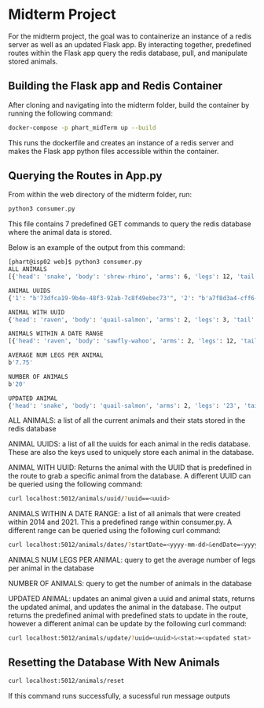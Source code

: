 # Midterm Project

For the midterm project, the goal was to containerize an instance of a redis server as well as an updated Flask app. By interacting together, predefined routes within the Flask app query the redis database, pull, and manipulate stored animals.   

## Building the Flask app and Redis Container

After cloning and navigating into the midterm folder, build the container by running the following command:

```bash
docker-compose -p phart_midTerm up --build
```

This runs the dockerfile and creates an instance of a redis server and makes the Flask app python files accessible within the container.

## Querying the Routes in App.py

From within the web directory of the midterm folder, run:

```bash
python3 consumer.py 
```

This file contains 7 predefined GET commands to query the redis database where the animal data is stored.

Below is an example of the output from this command:


```bash
[phart@isp02 web]$ python3 consumer.py
ALL ANIMALS
[{'head': 'snake', 'body': 'shrew-rhino', 'arms': 6, 'legs': 12, 'tail': 18, 'created_on': '2001-01-29'}, {'head': 'bull', 'body': 'moray-gator', 'arms': 4, 'legs': 6, 'tail': 10, 'created_on': '2008-12-14'}, {'head': 'raven', 'body': 'sawfly-wahoo', 'arms': 2, 'legs': 12, 'tail': 14, 'created_on': '2014-12-29'}, {'head': 'lion', 'body': 'husky-oryx', 'arms': 6, 'legs': 3, 'tail': 9, 'created_on': '2015-08-11'}, {'head': 'raven', 'body': 'jackal-fawn', 'arms': 8, 'legs': 12, 'tail': 20, 'created_on': '2016-10-24'}, {'head': 'bunny', 'body': 'drum-quail', 'arms': 4, 'legs': 6, 'tail': 10, 'created_on': '2006-05-06'}, {'head': 'snake', 'body': 'yak-bass', 'arms': 6, 'legs': 3, 'tail': 9, 'created_on': '2014-11-14'}, {'head': 'bull', 'body': 'coyote-man', 'arms': 4, 'legs': 9, 'tail': 13, 'created_on': '2018-05-24'}, {'head': 'raven', 'body': 'quail-salmon', 'arms': 2, 'legs': 3, 'tail': 5, 'created_on': '2014-05-22'}, {'head': 'lion', 'body': 'stag-cougar', 'arms': 6, 'legs': 3, 'tail': 9, 'created_on': '2016-05-20'}, {'head': 'snake', 'body': 'gannet-snake', 'arms': 8, 'legs': 3, 'tail': 11, 'created_on': '2012-01-23'}, {'head': 'lion', 'body': 'pony-gannet', 'arms': 6, 'legs': 9, 'tail': 15, 'created_on': '2008-09-20'}, {'head': 'snake', 'body': 'pig-poodle', 'arms': 6, 'legs': 12, 'tail': 18, 'created_on': '2010-08-29'}, {'head': 'lion', 'body': 'tapir-deer', 'arms': 2, 'legs': 9, 'tail': 11, 'created_on': '2007-12-01'}, {'head': 'lion', 'body': 'horse-moth', 'arms': 8, 'legs': 9, 'tail': 17, 'created_on': '2005-08-30'}, {'head': 'lion', 'body': 'gnat-louse', 'arms': 6, 'legs': 3, 'tail': 9, 'created_on': '2020-11-21'}, {'head': 'bunny', 'body': 'mantis-bison', 'arms': 10, 'legs': 3, 'tail': 13, 'created_on': '2007-05-23'}, {'head': 'raven', 'body': 'mako-prawn', 'arms': 8, 'legs': 6, 'tail': 14, 'created_on': '2018-07-22'}, {'head': 'bull', 'body': 'jackal-mako', 'arms': 4, 'legs': 3, 'tail': 7, 'created_on': '2008-05-26'}, {'head': 'lion', 'body': 'mullet-mammal', 'arms': 4, 'legs': 9, 'tail': 13, 'created_on': '2008-09-07'}]

ANIMAL UUIDS
{'1': "b'73dfca19-9b4e-48f3-92ab-7c8f49ebec73'", '2': "b'a7f8d3a4-cff6-409c-b33c-907c11b7d3a9'", '3': "b'73c5fb88-b454-4c58-941c-d7b16a72b4ae'", '4': "b'e63b0700-4bd6-4712-83fd-c6a94aa7fc7d'", '5': "b'148d12cb-1f34-4d83-96e2-d19293861f3a'", '6': "b'13a29310-4136-4023-b52b-4dd408e25ee1'", '7': "b'8debbe4d-855a-4063-933a-d2cd4c024fbb'", '8': "b'd25edbd4-2b64-4d63-b42a-d075557fdc58'", '9': "b'130bb2f6-558b-44b1-afed-c7f4adbddb27'", '10': "b'c84b37a7-c559-439a-8e2e-a9e66c137a05'", '11': "b'15a73c37-ef17-46ad-afa0-18f11a2c3e1b'", '12': "b'fae8949f-0627-432b-af5e-18d3efcf2134'", '13': "b'21db2357-5cb8-4b54-9447-2599afad846a'", '14': "b'24e11ad1-81be-4fe2-a088-db08d3adbb2c'", '15': "b'753f25c9-614d-4d06-b9cb-c2100860e314'", '16': "b'875f7a20-e96a-4573-ab14-f96aa84218cf'", '17': "b'3651721b-2fe5-49b8-b632-2db1d7dfe180'", '18': "b'f6a0f814-a395-4547-9c8e-c6f6c4df6829'", '19': "b'0e4099cf-968d-411a-886d-f28d6744eb0a'", '20': "b'cde73d23-d6d1-4b27-a373-f269ab032939'"}

ANIMAL WITH UUID
{'head': 'raven', 'body': 'quail-salmon', 'arms': 2, 'legs': 3, 'tail': 5, 'created_on': '2014-05-22'}

ANIMALS WITHIN A DATE RANGE
[{'head': 'raven', 'body': 'sawfly-wahoo', 'arms': 2, 'legs': 12, 'tail': 14, 'created_on': '2014-12-29'}, {'head': 'lion', 'body': 'husky-oryx', 'arms': 6, 'legs': 3, 'tail': 9, 'created_on': '2015-08-11'}, {'head': 'raven', 'body': 'jackal-fawn', 'arms': 8, 'legs': 12, 'tail': 20, 'created_on': '2016-10-24'}, {'head': 'snake', 'body': 'yak-bass', 'arms': 6, 'legs': 3, 'tail': 9, 'created_on': '2014-11-14'}, {'head': 'bull', 'body': 'coyote-man', 'arms': 4, 'legs': 9, 'tail': 13, 'created_on': '2018-05-24'}, {'head': 'snake', 'body': 'quail-salmon', 'arms': 2, 'legs': '23', 'tail': '32', 'created_on': '2014-05-22'}, {'head': 'lion', 'body': 'stag-cougar', 'arms': 6, 'legs': 3, 'tail': 9, 'created_on': '2016-05-20'}, {'head': 'lion', 'body': 'gnat-louse', 'arms': 6, 'legs': 3, 'tail': 9, 'created_on': '2020-11-21'}, {'head': 'raven', 'body': 'mako-prawn', 'arms': 8, 'legs': 6, 'tail': 14, 'created_on': '2018-07-22'}]

AVERAGE NUM LEGS PER ANIMAL
b'7.75'

NUMBER OF ANIMALS
b'20'

UPDATED ANIMAL
{'head': 'snake', 'body': 'quail-salmon', 'arms': 2, 'legs': '23', 'tail': '32', 'created_on': '2014-05-22'}
```

ALL ANIMALS: a list of all the current animals and their stats stored in the redis database

ANIMAL UUIDS: a list of all the uuids for each animal in the redis database. These are also the keys used to uniquely store each animal in the database.

ANIMAL WITH UUID: Returns the animal with the UUID that is predefined in the route to grab a specific animal from the database. A different UUID can be queried using the following command:

```bash
curl localhost:5012/animals/uuid/?uuid==<uuid>
```

ANIMALS WITHIN A DATE RANGE: a list of all animals that were created within 2014 and 2021. This a predefined range within consumer.py. A different range can be queried using the following curl command:

```bash
curl localhost:5012/animals/dates/?startDate=<yyyy-mm-dd>&endDate=<yyyy-mm-dd>
```

ANIMALS NUM LEGS PER ANIMAL: query to get the average number of legs per animal in the database

NUMBER OF ANIMALS: query to get the number of animals in the database

UPDATED ANIMAL: updates an animal given a uuid and animal stats, returns the updated animal, and updates the animal in the database. The output returns the predefined animal with predefined stats to update in the route, however a different animal can be update by the following curl command:

```bash
curl localhost:5012/animals/update/?uuid=<uuid>&<stat>=<updated stat>
```

## Resetting the Database With New Animals

```bash
curl localhost:5012/animals/reset
```

If this command runs successfully, a sucessful run message outputs

